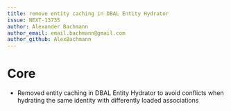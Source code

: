 ```yaml
---
title: remove entity caching in DBAL Entity Hydrator
issue: NEXT-13735
author: Alexander Bachmann
author_email: email.bachmann@gmail.com
author_github: AlexBachmann
---
```

# Core
* Removed entity caching in DBAL Entity Hydrator to avoid conflicts when hydrating the same identity with differently loaded associations
